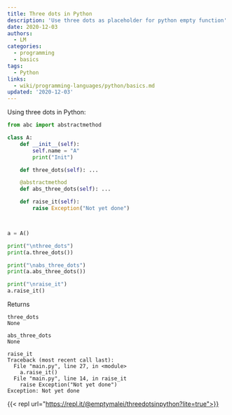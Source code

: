```yaml
---
title: Three dots in Python
description: 'Use three dots as placeholder for python empty function'
date: 2020-12-03
authors:
  - LM
categories:
  - programming
  - basics
tags:
  - Python
links:
  - wiki/programming-languages/python/basics.md
updated: '2020-12-03'
---
```



Using three dots in Python:

```python
from abc import abstractmethod

class A:
    def __init__(self):
        self.name = "A"
        print("Init")

    def three_dots(self): ...

    @abstractmethod
    def abs_three_dots(self): ...

    def raise_it(self):
        raise Exception("Not yet done")



a = A()

print("\nthree_dots")
print(a.three_dots())

print("\nabs_three_dots")
print(a.abs_three_dots())

print("\nraise_it")
a.raise_it()
```

Returns

```
three_dots
None

abs_three_dots
None

raise_it
Traceback (most recent call last):
  File "main.py", line 27, in <module>
    a.raise_it()
  File "main.py", line 14, in raise_it
    raise Exception("Not yet done")
Exception: Not yet done
```


{{< repl url="https://repl.it/@emptymalei/threedotsinpython?lite=true">}}


